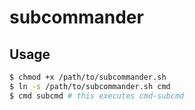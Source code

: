 # subcommander

## Usage
```sh
$ chmod +x /path/to/subcommander.sh
$ ln -s /path/to/subcommander.sh cmd
$ cmd subcmd # this executes cmd-subcmd
```
